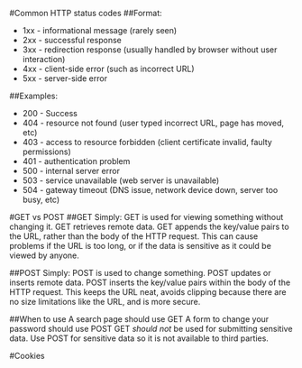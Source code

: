 #Common HTTP status codes
##Format:
* 1xx - informational message (rarely seen)
* 2xx - successful response
* 3xx - redirection response (usually handled by browser without user interaction) 
* 4xx - client-side error (such as incorrect URL)
* 5xx - server-side error

##Examples:
* 200 - Success
* 404 - resource not found (user typed incorrect URL, page has moved, etc)
* 403 - access to resource forbidden (client certificate invalid, faulty permissions)
* 401 - authentication problem
* 500 - internal server error
* 503 - service unavailable (web server is unavailable)
* 504 - gateway timeout (DNS issue, network device down, server too busy, etc)

#GET vs POST
##GET
Simply: GET is used for viewing something without changing it.
GET retrieves remote data.
GET appends the key/value pairs to the URL, rather than the body of the HTTP request. This can cause problems if the URL is too long, or if the data is sensitive as it could be viewed by anyone.

##POST
Simply: POST is used to change something.
POST updates or inserts remote data.
POST inserts the key/value pairs within the body of the HTTP request. This keeps the URL neat, avoids clipping because there are no size limitations like the URL, and is more secure.

##When to use
A search page should use GET
A form to change your password should use POST
GET *should not* be used for submitting sensitive data. Use POST for sensitive data so it is not available to third parties.

#Cookies